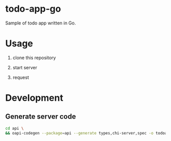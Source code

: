 todo-app-go
===
Sample of todo app written in Go.


# Usage

1. clone this repository

2. start server

3. request


# Development

## Generate server code

```bash
cd api \
&& oapi-codegen --package=api --generate types,chi-server,spec -o todoapp.gen.go  ../spec.yaml
```
